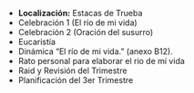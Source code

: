 [nombre]: <> (Campa de Semana Santa)
[sidebar]: <> (Campa Semana Santa)
[icon]: <> (fa-cross)
[exit]: <> (exit)

- **Localización:** Estacas de Trueba
- Celebración 1 (El río de mi vida)
- Celebración 2 (Oración del susurro)
- Eucaristía
- Dinámica “El río de mi vida.” (anexo B12).
- Rato personal para elaborar el rio de mi vida 
- Raid y Revisión del Trimestre 
- Planificación del 3er Trimestre